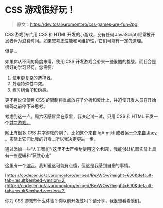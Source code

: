 # CSS 游戏很好玩！

> 原文：<https://dev.to/alvaromontoro/css-games-are-fun-2pgi>

CSS 游戏(专门用 CSS 和 HTML 开发的小游戏，没有任何 JavaScript)经常被开发者斥为浪费时间。如果您考虑性能和可维护性，它们可能有一定的道理。

但是...

如果你从不同的角度来看，使用 CSS 开发游戏会带来一些很酷的挑战，而且会是很好的学习经历。您需要:

1.  使用更复杂的选择器。
2.  处理特殊性冲突。
3.  练习组合子和伪类。

更不用说仅使用 CSS 的限制将重点放在了分析和设计上，并迫使开发人员在开始编码之前停下来思考。

考虑到这一点，周六因感冒呆在家里，我决定试一试，只用 CSS 和 HTML 开发一个[井字游戏。](https://codepen.io/alvaromontoro/pen/vwjBqz)

网上有很多 CSS 井字游戏的例子，比如这个来自 IgA mikli 或者[另一个来自 Jhey](https://codepen.io/jh3y/pen/BVaGKP/) 。实际上它们比我的好看...所以我决定更进一步。

通过添加一些“人工智能”(这里不太严格地使用这个术语)，我能够让机器实际上具有一些逻辑和“获胜心态”

这里有一个[演示](https://codepen.io/alvaromontoro/pen/BexWOw)。我知道这可能有点傻，但这是我感到自豪的事情。

[https://codepen.io/alvaromontoro/embed/BexWOw?height=600&default-tab=result&embed-version=2](https://codepen.io/alvaromontoro/embed/BexWOw?height=600&default-tab=result&embed-version=2)

你对 CSS 游戏有什么体验？你以前开发过吗？请分享，我很想看看他们。